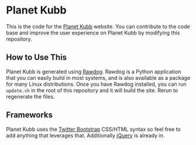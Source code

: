 # Planet Kubb

This is the code for the [Planet Kubb](http://planetkubb.com) website. You can contribute to the code base and improve the user experience on Planet Kubb by modifying this repository.

## How to Use This

Planet Kubb is generated using [Rawdog](http://offog.org/code/rawdog.html). Rawdog is a Python application that you can easily build in most systems, and is also available as a package for many Linux distributions. Once you have Rawdog installed, you can run `update.sh` in the root of this repository and it will build the site. Rerun to regenerate the files.

## Frameworks

Planet Kubb uses the [Twitter Bootstrap](http://twitter.github.com/bootstrap/) CSS/HTML syntax so feel free to add anything that leverages that. Additionally [jQuery](http://jquery.com/) is already in.

